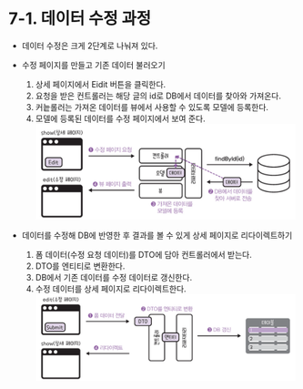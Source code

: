 # 7-1. 데이터 수정 과정
- 데이터 수정은 크게 2단계로 나눠져 있다.
- 수정 페이지를 만들고 기존 데이터 불러오기
	1. 상세 페이지에서 Eidit 버튼을 클릭한다.
	2. 요청을 받은 컨트롤러는 해당 글의 id로 DB에서 데이터를 찾아와 가져온다.
	3. 커늩롤러는 가져온 데이터를 뷰에서 사용할 수 있도록 모델에 등록한다.
	4. 모델에 등록된 데이터를 수정 페이지에서 보여 준다.
![데이터를 수정하기 위해 기존 글을 불러오는 과정](/media/서적/코딩%20자율학습%20스프링부트3%20자바%20백엔드%20개발%20입문/Part%202.%20게시판%20CRUD%20만들기/7.%20게시글%20수정하기%20-%20Update/데이터를%20수정하기%20위해%20기존%20글을%20불러오는%20과정.png)

- 데이터를 수정해 DB에 반영한 후 결과를 볼 수 있게 상세 페이지로 리다이렉트하기
	1. 폼 데이터(수정 요청 데이터)를 DTO에 담아 컨트롤러에서 받는다.
	2. DTO를 엔티티로 변환한다.
	3. DB에서 기존 데이터를 수정 데이터로 갱신한다.
	4. 수정 데이터를 상세 페이지로 리다이렉트한다.
![수정 폼의 데이터가 DB로 갱신되는 과정](/media/서적/코딩%20자율학습%20스프링부트3%20자바%20백엔드%20개발%20입문/Part%202.%20게시판%20CRUD%20만들기/7.%20게시글%20수정하기%20-%20Update/수정%20폼의%20데이터가%20DB로%20갱신되는%20과정.png)